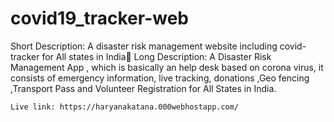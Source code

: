 # covid19_tracker-web

Short Description:
	               A disaster risk management website including covid-tracker for All states in India
Long Description:
		A Disaster Risk Management App , which is basically an help desk based on corona virus, it consists of emergency information, live tracking, donations ,Geo fencing ,Transport Pass and Volunteer Registration for All States in India.
    
    
    Live link: https://haryanakatana.000webhostapp.com/
